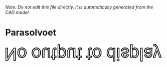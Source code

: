 ###### Note: Do not edit this file directly, it is automatically generated from the CAD model

# Parasolvoet

![](/project.svg)



 

